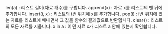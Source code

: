 len(a) : 리스트 길이(자료 개수)를 구합니다.
append(x) : 자료 x를 리스트의 맨 뒤에 추가합니다.
insert(i, x) : 리스트의 i번 위치에 x를 추가합니다.
pop(i) : i번 위치에 있는 자료를 리스트에 빼내면서 그 값을 함수의 결과값으로 반환합니다.
clear() : 리스트의 모든 자료를 지웁니다.
x in a : 어던 자료 x가 리스트 a 안에 있는지 확인합니다.